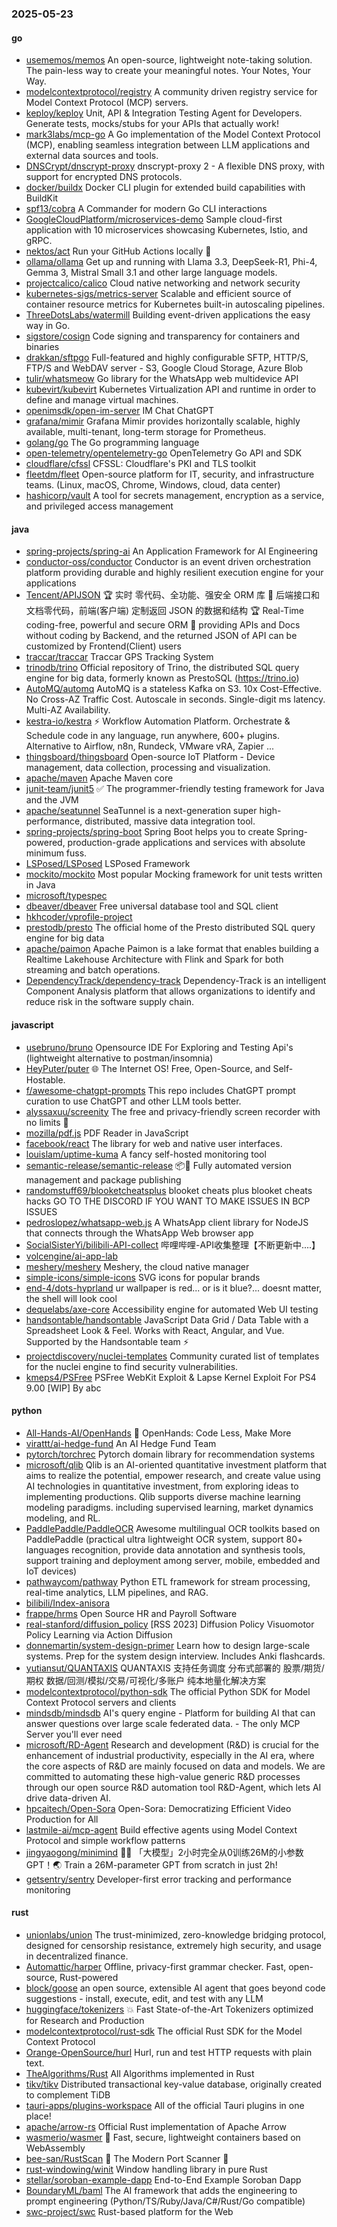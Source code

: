 ### 2025-05-23

#### go
* [usememos/memos](https://github.com/usememos/memos) An open-source, lightweight note-taking solution. The pain-less way to create your meaningful notes. Your Notes, Your Way.
* [modelcontextprotocol/registry](https://github.com/modelcontextprotocol/registry) A community driven registry service for Model Context Protocol (MCP) servers.
* [keploy/keploy](https://github.com/keploy/keploy) Unit, API & Integration Testing Agent for Developers. Generate tests, mocks/stubs for your APIs that actually work!
* [mark3labs/mcp-go](https://github.com/mark3labs/mcp-go) A Go implementation of the Model Context Protocol (MCP), enabling seamless integration between LLM applications and external data sources and tools.
* [DNSCrypt/dnscrypt-proxy](https://github.com/DNSCrypt/dnscrypt-proxy) dnscrypt-proxy 2 - A flexible DNS proxy, with support for encrypted DNS protocols.
* [docker/buildx](https://github.com/docker/buildx) Docker CLI plugin for extended build capabilities with BuildKit
* [spf13/cobra](https://github.com/spf13/cobra) A Commander for modern Go CLI interactions
* [GoogleCloudPlatform/microservices-demo](https://github.com/GoogleCloudPlatform/microservices-demo) Sample cloud-first application with 10 microservices showcasing Kubernetes, Istio, and gRPC.
* [nektos/act](https://github.com/nektos/act) Run your GitHub Actions locally 🚀
* [ollama/ollama](https://github.com/ollama/ollama) Get up and running with Llama 3.3, DeepSeek-R1, Phi-4, Gemma 3, Mistral Small 3.1 and other large language models.
* [projectcalico/calico](https://github.com/projectcalico/calico) Cloud native networking and network security
* [kubernetes-sigs/metrics-server](https://github.com/kubernetes-sigs/metrics-server) Scalable and efficient source of container resource metrics for Kubernetes built-in autoscaling pipelines.
* [ThreeDotsLabs/watermill](https://github.com/ThreeDotsLabs/watermill) Building event-driven applications the easy way in Go.
* [sigstore/cosign](https://github.com/sigstore/cosign) Code signing and transparency for containers and binaries
* [drakkan/sftpgo](https://github.com/drakkan/sftpgo) Full-featured and highly configurable SFTP, HTTP/S, FTP/S and WebDAV server - S3, Google Cloud Storage, Azure Blob
* [tulir/whatsmeow](https://github.com/tulir/whatsmeow) Go library for the WhatsApp web multidevice API
* [kubevirt/kubevirt](https://github.com/kubevirt/kubevirt) Kubernetes Virtualization API and runtime in order to define and manage virtual machines.
* [openimsdk/open-im-server](https://github.com/openimsdk/open-im-server) IM Chat ChatGPT
* [grafana/mimir](https://github.com/grafana/mimir) Grafana Mimir provides horizontally scalable, highly available, multi-tenant, long-term storage for Prometheus.
* [golang/go](https://github.com/golang/go) The Go programming language
* [open-telemetry/opentelemetry-go](https://github.com/open-telemetry/opentelemetry-go) OpenTelemetry Go API and SDK
* [cloudflare/cfssl](https://github.com/cloudflare/cfssl) CFSSL: Cloudflare's PKI and TLS toolkit
* [fleetdm/fleet](https://github.com/fleetdm/fleet) Open-source platform for IT, security, and infrastructure teams. (Linux, macOS, Chrome, Windows, cloud, data center)
* [hashicorp/vault](https://github.com/hashicorp/vault) A tool for secrets management, encryption as a service, and privileged access management

#### java
* [spring-projects/spring-ai](https://github.com/spring-projects/spring-ai) An Application Framework for AI Engineering
* [conductor-oss/conductor](https://github.com/conductor-oss/conductor) Conductor is an event driven orchestration platform providing durable and highly resilient execution engine for your applications
* [Tencent/APIJSON](https://github.com/Tencent/APIJSON) 🏆 实时 零代码、全功能、强安全 ORM 库 🚀 后端接口和文档零代码，前端(客户端) 定制返回 JSON 的数据和结构 🏆 Real-Time coding-free, powerful and secure ORM 🚀 providing APIs and Docs without coding by Backend, and the returned JSON of API can be customized by Frontend(Client) users
* [traccar/traccar](https://github.com/traccar/traccar) Traccar GPS Tracking System
* [trinodb/trino](https://github.com/trinodb/trino) Official repository of Trino, the distributed SQL query engine for big data, formerly known as PrestoSQL (https://trino.io)
* [AutoMQ/automq](https://github.com/AutoMQ/automq) AutoMQ is a stateless Kafka on S3. 10x Cost-Effective. No Cross-AZ Traffic Cost. Autoscale in seconds. Single-digit ms latency. Multi-AZ Availability.
* [kestra-io/kestra](https://github.com/kestra-io/kestra) ⚡ Workflow Automation Platform. Orchestrate & Schedule code in any language, run anywhere, 600+ plugins. Alternative to Airflow, n8n, Rundeck, VMware vRA, Zapier ...
* [thingsboard/thingsboard](https://github.com/thingsboard/thingsboard) Open-source IoT Platform - Device management, data collection, processing and visualization.
* [apache/maven](https://github.com/apache/maven) Apache Maven core
* [junit-team/junit5](https://github.com/junit-team/junit5) ✅ The programmer-friendly testing framework for Java and the JVM
* [apache/seatunnel](https://github.com/apache/seatunnel) SeaTunnel is a next-generation super high-performance, distributed, massive data integration tool.
* [spring-projects/spring-boot](https://github.com/spring-projects/spring-boot) Spring Boot helps you to create Spring-powered, production-grade applications and services with absolute minimum fuss.
* [LSPosed/LSPosed](https://github.com/LSPosed/LSPosed) LSPosed Framework
* [mockito/mockito](https://github.com/mockito/mockito) Most popular Mocking framework for unit tests written in Java
* [microsoft/typespec](https://github.com/microsoft/typespec)
* [dbeaver/dbeaver](https://github.com/dbeaver/dbeaver) Free universal database tool and SQL client
* [hkhcoder/vprofile-project](https://github.com/hkhcoder/vprofile-project)
* [prestodb/presto](https://github.com/prestodb/presto) The official home of the Presto distributed SQL query engine for big data
* [apache/paimon](https://github.com/apache/paimon) Apache Paimon is a lake format that enables building a Realtime Lakehouse Architecture with Flink and Spark for both streaming and batch operations.
* [DependencyTrack/dependency-track](https://github.com/DependencyTrack/dependency-track) Dependency-Track is an intelligent Component Analysis platform that allows organizations to identify and reduce risk in the software supply chain.

#### javascript
* [usebruno/bruno](https://github.com/usebruno/bruno) Opensource IDE For Exploring and Testing Api's (lightweight alternative to postman/insomnia)
* [HeyPuter/puter](https://github.com/HeyPuter/puter) 🌐 The Internet OS! Free, Open-Source, and Self-Hostable.
* [f/awesome-chatgpt-prompts](https://github.com/f/awesome-chatgpt-prompts) This repo includes ChatGPT prompt curation to use ChatGPT and other LLM tools better.
* [alyssaxuu/screenity](https://github.com/alyssaxuu/screenity) The free and privacy-friendly screen recorder with no limits 🎥
* [mozilla/pdf.js](https://github.com/mozilla/pdf.js) PDF Reader in JavaScript
* [facebook/react](https://github.com/facebook/react) The library for web and native user interfaces.
* [louislam/uptime-kuma](https://github.com/louislam/uptime-kuma) A fancy self-hosted monitoring tool
* [semantic-release/semantic-release](https://github.com/semantic-release/semantic-release) 📦🚀 Fully automated version management and package publishing
* [randomstuff69/blooketcheatsplus](https://github.com/randomstuff69/blooketcheatsplus) blooket cheats plus blooket cheats hacks GO TO THE DISCORD IF YOU WANT TO MAKE ISSUES IN BCP ISSUES
* [pedroslopez/whatsapp-web.js](https://github.com/pedroslopez/whatsapp-web.js) A WhatsApp client library for NodeJS that connects through the WhatsApp Web browser app
* [SocialSisterYi/bilibili-API-collect](https://github.com/SocialSisterYi/bilibili-API-collect) 哔哩哔哩-API收集整理【不断更新中....】
* [volcengine/ai-app-lab](https://github.com/volcengine/ai-app-lab)
* [meshery/meshery](https://github.com/meshery/meshery) Meshery, the cloud native manager
* [simple-icons/simple-icons](https://github.com/simple-icons/simple-icons) SVG icons for popular brands
* [end-4/dots-hyprland](https://github.com/end-4/dots-hyprland) ur wallpaper is red... or is it blue?... doesnt matter, the shell will look cool
* [dequelabs/axe-core](https://github.com/dequelabs/axe-core) Accessibility engine for automated Web UI testing
* [handsontable/handsontable](https://github.com/handsontable/handsontable) JavaScript Data Grid / Data Table with a Spreadsheet Look & Feel. Works with React, Angular, and Vue. Supported by the Handsontable team ⚡
* [projectdiscovery/nuclei-templates](https://github.com/projectdiscovery/nuclei-templates) Community curated list of templates for the nuclei engine to find security vulnerabilities.
* [kmeps4/PSFree](https://github.com/kmeps4/PSFree) PSFree WebKit Exploit & Lapse Kernel Exploit For PS4 9.00 [WIP] By abc

#### python
* [All-Hands-AI/OpenHands](https://github.com/All-Hands-AI/OpenHands) 🙌 OpenHands: Code Less, Make More
* [virattt/ai-hedge-fund](https://github.com/virattt/ai-hedge-fund) An AI Hedge Fund Team
* [pytorch/torchrec](https://github.com/pytorch/torchrec) Pytorch domain library for recommendation systems
* [microsoft/qlib](https://github.com/microsoft/qlib) Qlib is an AI-oriented quantitative investment platform that aims to realize the potential, empower research, and create value using AI technologies in quantitative investment, from exploring ideas to implementing productions. Qlib supports diverse machine learning modeling paradigms. including supervised learning, market dynamics modeling, and RL.
* [PaddlePaddle/PaddleOCR](https://github.com/PaddlePaddle/PaddleOCR) Awesome multilingual OCR toolkits based on PaddlePaddle (practical ultra lightweight OCR system, support 80+ languages recognition, provide data annotation and synthesis tools, support training and deployment among server, mobile, embedded and IoT devices)
* [pathwaycom/pathway](https://github.com/pathwaycom/pathway) Python ETL framework for stream processing, real-time analytics, LLM pipelines, and RAG.
* [bilibili/Index-anisora](https://github.com/bilibili/Index-anisora)
* [frappe/hrms](https://github.com/frappe/hrms) Open Source HR and Payroll Software
* [real-stanford/diffusion_policy](https://github.com/real-stanford/diffusion_policy) [RSS 2023] Diffusion Policy Visuomotor Policy Learning via Action Diffusion
* [donnemartin/system-design-primer](https://github.com/donnemartin/system-design-primer) Learn how to design large-scale systems. Prep for the system design interview. Includes Anki flashcards.
* [yutiansut/QUANTAXIS](https://github.com/yutiansut/QUANTAXIS) QUANTAXIS 支持任务调度 分布式部署的 股票/期货/期权 数据/回测/模拟/交易/可视化/多账户 纯本地量化解决方案
* [modelcontextprotocol/python-sdk](https://github.com/modelcontextprotocol/python-sdk) The official Python SDK for Model Context Protocol servers and clients
* [mindsdb/mindsdb](https://github.com/mindsdb/mindsdb) AI's query engine - Platform for building AI that can answer questions over large scale federated data. - The only MCP Server you'll ever need
* [microsoft/RD-Agent](https://github.com/microsoft/RD-Agent) Research and development (R&D) is crucial for the enhancement of industrial productivity, especially in the AI era, where the core aspects of R&D are mainly focused on data and models. We are committed to automating these high-value generic R&D processes through our open source R&D automation tool R&D-Agent, which lets AI drive data-driven AI.
* [hpcaitech/Open-Sora](https://github.com/hpcaitech/Open-Sora) Open-Sora: Democratizing Efficient Video Production for All
* [lastmile-ai/mcp-agent](https://github.com/lastmile-ai/mcp-agent) Build effective agents using Model Context Protocol and simple workflow patterns
* [jingyaogong/minimind](https://github.com/jingyaogong/minimind) 🚀🚀 「大模型」2小时完全从0训练26M的小参数GPT！🌏 Train a 26M-parameter GPT from scratch in just 2h!
* [getsentry/sentry](https://github.com/getsentry/sentry) Developer-first error tracking and performance monitoring

#### rust
* [unionlabs/union](https://github.com/unionlabs/union) The trust-minimized, zero-knowledge bridging protocol, designed for censorship resistance, extremely high security, and usage in decentralized finance.
* [Automattic/harper](https://github.com/Automattic/harper) Offline, privacy-first grammar checker. Fast, open-source, Rust-powered
* [block/goose](https://github.com/block/goose) an open source, extensible AI agent that goes beyond code suggestions - install, execute, edit, and test with any LLM
* [huggingface/tokenizers](https://github.com/huggingface/tokenizers) 💥 Fast State-of-the-Art Tokenizers optimized for Research and Production
* [modelcontextprotocol/rust-sdk](https://github.com/modelcontextprotocol/rust-sdk) The official Rust SDK for the Model Context Protocol
* [Orange-OpenSource/hurl](https://github.com/Orange-OpenSource/hurl) Hurl, run and test HTTP requests with plain text.
* [TheAlgorithms/Rust](https://github.com/TheAlgorithms/Rust) All Algorithms implemented in Rust
* [tikv/tikv](https://github.com/tikv/tikv) Distributed transactional key-value database, originally created to complement TiDB
* [tauri-apps/plugins-workspace](https://github.com/tauri-apps/plugins-workspace) All of the official Tauri plugins in one place!
* [apache/arrow-rs](https://github.com/apache/arrow-rs) Official Rust implementation of Apache Arrow
* [wasmerio/wasmer](https://github.com/wasmerio/wasmer) 🚀 Fast, secure, lightweight containers based on WebAssembly
* [bee-san/RustScan](https://github.com/bee-san/RustScan) 🤖 The Modern Port Scanner 🤖
* [rust-windowing/winit](https://github.com/rust-windowing/winit) Window handling library in pure Rust
* [stellar/soroban-example-dapp](https://github.com/stellar/soroban-example-dapp) End-to-End Example Soroban Dapp
* [BoundaryML/baml](https://github.com/BoundaryML/baml) The AI framework that adds the engineering to prompt engineering (Python/TS/Ruby/Java/C#/Rust/Go compatible)
* [swc-project/swc](https://github.com/swc-project/swc) Rust-based platform for the Web

